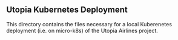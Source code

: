 ## Utopia Kubernetes Deployment

This directory contains the files necessary for a local Kuberenetes deployment (i.e. on micro-k8s) of the Utopia Airlines project.
